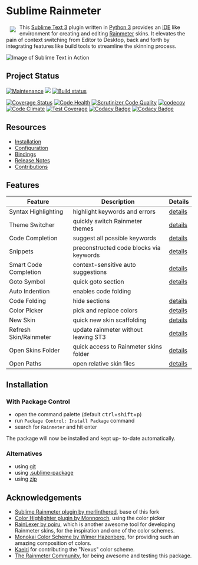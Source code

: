 ﻿# Sublime Rainmeter

<a href="https://thatsich.github.io/sublime-rainmeter/"><img src="https://cloud.githubusercontent.com/assets/2210496/22306580/06ebd838-e340-11e6-8c23-c1b85435fbe4.png" align="left" hspace="10" vspace="6" /></a>

This [Sublime Text 3](https://www.sublimetext.com/3) plugin written in [Python 3](https://www.python.org/) provides an [IDE](https://en.wikipedia.org/wiki/Integrated_development_environment) like environment for creating and editing [Rainmeter][rainmeter homepage] skins. It elevates the pain of context switching from Editor to Desktop, back and forth by integrating features like build tools to streamline the skinning process.

![Image of Sublime Text in Action](https://cloud.githubusercontent.com/assets/2210496/21537848/947dc284-cd96-11e6-8b04-2e2a95ff687e.png)

## Project Status

[![Maintenance](https://img.shields.io/maintenance/yes/2021.svg)](https://github.com/thatsIch/sublime-rainmeter)
[<img src="https://packagecontrol.herokuapp.com/downloads/Rainmeter.svg">](https://packagecontrol.io/packages/Rainmeter)
[![Build status](https://ci.appveyor.com/api/projects/status/2nbuwdg8qktcuy6q/branch/master?svg=true)](https://ci.appveyor.com/project/thatsIch/sublime-rainmeter/branch/master)

[![Coverage Status](https://coveralls.io/repos/github/thatsIch/sublime-rainmeter/badge.svg?branch=HEAD)](https://coveralls.io/github/thatsIch/sublime-rainmeter?branch=HEAD)
[![Code Health](https://landscape.io/github/thatsIch/sublime-rainmeter/master/landscape.svg?style=flat)](https://landscape.io/github/thatsIch/sublime-rainmeter/master)
[![Scrutinizer Code Quality](https://scrutinizer-ci.com/g/thatsIch/sublime-rainmeter/badges/quality-score.png?b=master)](https://scrutinizer-ci.com/g/thatsIch/sublime-rainmeter/?branch=master)
[![codecov](https://codecov.io/gh/thatsIch/sublime-rainmeter/branch/master/graph/badge.svg)](https://codecov.io/gh/thatsIch/sublime-rainmeter)
[![Code Climate](https://codeclimate.com/github/thatsIch/sublime-rainmeter/badges/gpa.svg)](https://lima.codeclimate.com/github/thatsIch/sublime-rainmeter)
[![Test Coverage](https://codeclimate.com/github/thatsIch/sublime-rainmeter/badges/coverage.svg)](https://lima.codeclimate.com/github/thatsIch/sublime-rainmeter/coverage?sort=covered_percent&sort_direction=asc)
[![Codacy Badge](https://api.codacy.com/project/badge/Grade/a35810c0df5a4132a4c50d96d596114d)](https://www.codacy.com/app/thatsIch/sublime-rainmeter?utm_source=github.com&amp;utm_medium=referral&amp;utm_content=thatsIch/sublime-rainmeter&amp;utm_campaign=Badge_Grade)
[![Codacy Badge](https://api.codacy.com/project/badge/Coverage/a35810c0df5a4132a4c50d96d596114d)](https://www.codacy.com/app/thatsIch/sublime-rainmeter?utm_source=github.com&amp;utm_medium=referral&amp;utm_content=thatsIch/sublime-rainmeter&amp;utm_campaign=Badge_Coverage)

## Resources

* [Installation](https://github.com/thatsIch/sublime-rainmeter/wiki/Installation)
* [Configuration](https://github.com/thatsIch/sublime-rainmeter/wiki/Configuration)
* [Bindings](https://github.com/thatsIch/sublime-rainmeter/wiki/Bindings)
* [Release Notes](https://github.com/thatsIch/sublime-rainmeter/releases)
* [Contributions](https://github.com/thatsIch/sublime-rainmeter/wiki/Contributions)


## Features

| Feature | Description | Details |
|---------|-------------|---------|
| Syntax Highlighting | highlight keywords and errors | [details](https://github.com/thatsIch/sublime-rainmeter/wiki/Syntax-Highlighting) |
| Theme Switcher | quickly switch Rainmeter themes |  [details](https://github.com/thatsIch/sublime-rainmeter/wiki/Theme-Switcher) |
| Code Completion | suggest all possible keywords | [details](https://github.com/thatsIch/sublime-rainmeter/wiki/Code-Completion) |
| Snippets | preconstructed code blocks via keywords | [details](https://github.com/thatsIch/sublime-rainmeter/wiki/Snippets) |
| Smart Code Completion | context-sensitive auto suggestions | [details](https://github.com/thatsIch/sublime-rainmeter/wiki/Smart-Code-Completion) |
| Goto Symbol | quick goto section | [details](https://github.com/thatsIch/sublime-rainmeter/wiki/Goto-Symbol) |
| Auto Indention | enables code folding | |
| Code Folding | hide sections | [details](https://github.com/thatsIch/sublime-rainmeter/wiki/Code-Folding) |
| Color Picker | pick and replace colors | [details](https://github.com/thatsIch/sublime-rainmeter/wiki/Color-Picker) |
| New Skin | quick new skin scaffolding | [details](https://github.com/thatsIch/sublime-rainmeter/wiki/New-Skin) |
| Refresh Skin/Rainmeter | update rainmeter without leaving ST3 | [details](https://github.com/thatsIch/sublime-rainmeter/wiki/Refresh-Skin-Rainmeter#configuration) |
| Open Skins Folder | quick access to Rainmeter skins folder | [details](https://github.com/thatsIch/sublime-rainmeter/wiki/Open-Skins-Folder) |
| Open Paths | open relative skin files | [details](https://github.com/thatsIch/sublime-rainmeter/wiki/Open-Paths-in-Rainmeter-Files) |

## Installation

### With Package Control

* open the command palette (default <kbd>ctrl</kbd>+<kbd>shift</kbd>+<kbd>p</kbd>)
* run `Package Control: Install Package` command
* search for `Rainmeter` and hit enter

The package will now be installed and kept up-
to-date automatically.

### Alternatives

* using [git](https://github.com/thatsIch/sublime-rainmeter/wiki/Installation#using-git)
* using [.sublime-package](https://github.com/thatsIch/sublime-rainmeter/wiki/Installation#manual-package-installation)
* using [zip](https://github.com/thatsIch/sublime-rainmeter/wiki/Installation#manual-zip-installation)

## Acknowledgements

* [Sublime Rainmeter plugin by merlinthered](https://github.com/merlinthered/sublime-rainmeter), base of this fork
* [Color Highlighter plugin by Monnoroch](https://github.com/Monnoroch/ColorHighlighter), using the color picker
* [RainLexer by poiru](https://github.com/poiru/rainlexer), which is another awesome tool for developing
  Rainmeter skins, for the inspiration and one of the color schemes.
* [Monokai Color Scheme by Wimer Hazenberg](http://www.monokai.nl/blog/2006/07/15/textmate-color-theme/), for providing such an amazing
  composition of colors.
* [Kaelri](https://github.com/Kaelri) for contributing the "Nexus" color
  scheme.
* [The Rainmeter Community][rainmeter homepage], for being awesome and testing this package.

[rainmeter homepage]: https://www.rainmeter.net/ "Rainmeter"
